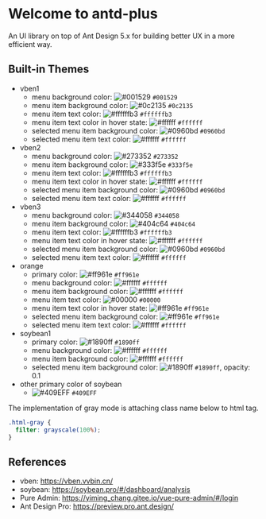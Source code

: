 # Welcome to antd-plus

An UI library on top of Ant Design 5.x for building better UX in a more efficient way.

## Built-in Themes

- vben1
  - menu background color: ![#001529](https://placehold.it/15/001529/001529) `#001529`
  - menu item background color: ![#0c2135](https://placehold.it/15/0c2135/0c2135) `#0c2135`
  - menu item text color: ![#ffffffb3](https://placehold.it/15/ffffffb3/ffffff) `#ffffffb3`
  - menu item text color in hover state: ![#ffffff](https://placehold.it/15/ffffff/ffffff) `#ffffff`
  - selected menu item background color: ![#0960bd](https://placehold.it/15/0960bd/0960bd) `#0960bd`
  - selected menu item text color: ![#ffffff](https://placehold.it/15/ffffffb3/ffffff) `#ffffff`
- vben2
  - menu background color: ![#273352](https://placehold.it/15/273352/273352) `#273352`
  - menu item background color: ![#333f5e](https://placehold.it/15/333f5e/333f5e) `#333f5e`
  - menu item text color: ![#ffffffb3](https://placehold.it/15/ffffffb3/ffffff) `#ffffffb3`
  - menu item text color in hover state: ![#ffffff](https://placehold.it/15/ffffff/ffffff) `#ffffff`
  - selected menu item background color: ![#0960bd](https://placehold.it/15/0960bd/0960bd) `#0960bd`
  - selected menu item text color: ![#ffffff](https://placehold.it/15/ffffffb3/ffffff) `#ffffff`
- vben3
  - menu background color: ![#344058](https://placehold.it/15/344058/344058) `#344058`
  - menu item background color: ![#404c64](https://placehold.it/15/404c64/404c64) `#404c64`
  - menu item text color: ![#ffffffb3](https://placehold.it/15/ffffffb3/ffffff) `#ffffffb3`
  - menu item text color in hover state: ![#ffffff](https://placehold.it/15/ffffff/ffffff) `#ffffff`
  - selected menu item background color: ![#0960bd](https://placehold.it/15/0960bd/0960bd) `#0960bd`
  - selected menu item text color: ![#ffffff](https://placehold.it/15/ffffffb3/ffffff) `#ffffff`
- orange
  - primary color: ![#ff961e](https://placehold.it/15/ff961e/ff961e) `#ff961e`
  - menu background color: ![#ffffff](https://placehold.it/15/ffffff/ffffff) `#ffffff`
  - menu item background color: ![#ffffff](https://placehold.it/15/ffffff/ffffff) `#ffffff`
  - menu item text color: ![#00000](https://placehold.it/15/00000/00000) `#00000`
  - menu item text color in hover state: ![#ff961e](https://placehold.it/15/ff961e/ff961e) `#ff961e`
  - selected menu item background color: ![#ff961e](https://placehold.it/15/ff961e/ff961e) `#ff961e`
  - selected menu item text color: ![#ffffff](https://placehold.it/15/ffffff/ffffff) `#ffffff`
- soybean1
  - primary color: ![#1890ff](https://placehold.it/15/1890ff/1890ff) `#1890ff`
  - menu background color: ![#ffffff](https://placehold.it/15/ffffff/ffffff) `#ffffff`
  - menu item background color: ![#ffffff](https://placehold.it/15/ffffff/ffffff) `#ffffff`
  - selected menu item background color: ![#1890ff](https://placehold.it/15/1890ff/1890ff) `#1890ff`, opacity: 0.1
- other primary color of soybean
  - ![#409EFF](https://placehold.it/15/409EFF/409EFF) `#409EFF`

The implementation of gray mode is attaching class name below to html tag.

```css
.html-gray {
  filter: grayscale(100%);
}
```

## References

- vben: <https://vben.vvbin.cn/>
- soybean: <https://soybean.pro/#/dashboard/analysis>
- Pure Admin: <https://yiming_chang.gitee.io/vue-pure-admin/#/login>
- Ant Design Pro: <https://preview.pro.ant.design/>
